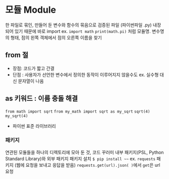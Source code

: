 # 모듈 Module 
한 파일로 묶인, 만들어 둔 변수와 함수의 묶음으로 검증된 파일 (파이썬파일 .py) 
내장되어 있기 때문에 바로 import
ex.
`import math`
`print(math.pi)` 처럼 모듈명. 변수명의 형태, 점의 왼쪽 객체에서 점의 오른쪽 이름을 찾기

## from 절 
- 장점: 코드가 짧고 간결
- 단점 : 사용자가 선언한 변수에서 정의한 동작이 이루어지지 않을수도
ex. 실수형 대신 문자열이 나옴

## as 키워드 : 이름 충돌 해결
`from math import sqrt`
`from my_math import sqrt as my_sqrt`
`sqrt(4)`
`my_sqrt(4)`

+ 파이썬 표준 라이브러리
### 패키지 
연관된 모듈들을 하나의 디렉토리에 모아 둔 것, 코드 꾸러미
내부 패키지(PSL, Python Standard Library)와 외부 패키지
패키지 설치 `$ pip install ~~`
ex. `requests` 패키지 (웹에 요청을 보내고 응답을 받음)
`requests.get(url).json( )`에서 `get`은 url 요청

